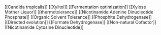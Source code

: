 [[Candida tropicalis]]
[[Xylitol]]
[[Fermentation optimization]]
[[Xylose Mother Liquor]]
[[thermotolerance]]
[[Nicotinamide Adenine Dinucleotide Phosphate]]
[[Organic Solvent Tolerance]]
[[Phosphite Dehydrogenase]]
[[Directed evolution]]
[[Formate Dehydrogenase]]
[[Non-natural Cofactor]]
[[Nicotinamide Cytosine Dinucleotide]]
